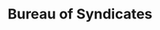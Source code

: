 ---
title: Bureau of Syndicates
fulltitle: Bureau of Syndicates
icon: 🏛️
rgb: 155, 67, 199
logo: /svg/crests/ministry-of-labour.svg
color: labour
series: bureau

fi: fi fi-c-labour fis
description: The Bureau of Syndicates regulates industrial organising and union activity for the Ministry of Labour.

aliases:
- /bureau-of-syndicates/
---